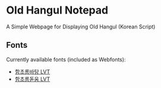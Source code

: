 # Old Hangul Notepad

A Simple Webpage for Displaying Old Hangul (Korean Script)

## Fonts

Currently available fonts (included as Webfonts):
* [함초롬바탕 LVT](http://wiki.ktug.org/wiki/wiki.php/%ED%95%A8%EC%B4%88%EB%A1%AC%EC%B2%B4LVT)
* [함초롬돋움 LVT](http://wiki.ktug.org/wiki/wiki.php/%ED%95%A8%EC%B4%88%EB%A1%AC%EC%B2%B4LVT)
